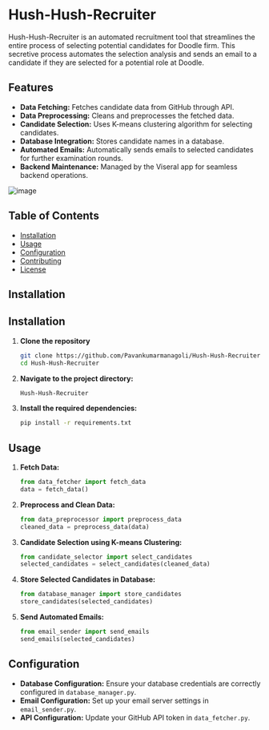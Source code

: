 # Hush-Hush-Recruiter

Hush-Hush-Recruiter is an automated recruitment tool that streamlines the entire process of selecting potential candidates for Doodle firm. This secretive process automates the selection analysis and sends an email to a candidate if they are selected for a potential role at Doodle.

## Features

- **Data Fetching:** Fetches candidate data from GitHub through API.
- **Data Preprocessing:** Cleans and preprocesses the fetched data.
- **Candidate Selection:** Uses K-means clustering algorithm for selecting candidates.
- **Database Integration:** Stores candidate names in a database.
- **Automated Emails:** Automatically sends emails to selected candidates for further examination rounds.
- **Backend Maintenance:** Managed by the Viseral app for seamless backend operations.

![image](https://github.com/Rakesh-Seenu/Hush-Hush-Recruiter/assets/126412041/ef63f0e1-4fc4-4959-85e7-5d6acad54945)


## Table of Contents

- [Installation](#installation)
- [Usage](#usage)
- [Configuration](#configuration)
- [Contributing](#contributing)
- [License](#license)

## Installation

## Installation

1. **Clone the repository**
   ```bash
   git clone https://github.com/Pavankumarmanagoli/Hush-Hush-Recruiter.git
   cd Hush-Hush-Recruiter

2. **Navigate to the project directory:**
    ```bash
    Hush-Hush-Recruiter
    ```
3. **Install the required dependencies:**
    ```bash
    pip install -r requirements.txt
    ```

## Usage

1. **Fetch Data:**
    ```python
    from data_fetcher import fetch_data
    data = fetch_data()
    ```

2. **Preprocess and Clean Data:**
    ```python
    from data_preprocessor import preprocess_data
    cleaned_data = preprocess_data(data)
    ```

3. **Candidate Selection using K-means Clustering:**
    ```python
    from candidate_selector import select_candidates
    selected_candidates = select_candidates(cleaned_data)
    ```

4. **Store Selected Candidates in Database:**
    ```python
    from database_manager import store_candidates
    store_candidates(selected_candidates)
    ```

5. **Send Automated Emails:**
    ```python
    from email_sender import send_emails
    send_emails(selected_candidates)
    ```

## Configuration

- **Database Configuration:** Ensure your database credentials are correctly configured in `database_manager.py`.
- **Email Configuration:** Set up your email server settings in `email_sender.py`.
- **API Configuration:** Update your GitHub API token in `data_fetcher.py`.
